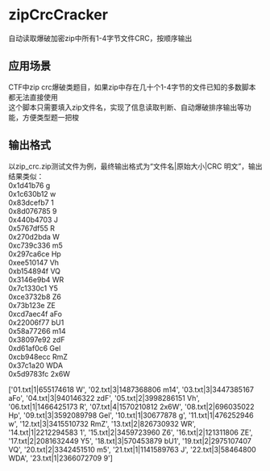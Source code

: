 # zipCrcCracker
自动读取爆破加密zip中所有1-4字节文件CRC，按顺序输出

## 应用场景
CTF中zip crc爆破类题目，如果zip中存在几十个1-4字节的文件已知的多数脚本都无法直接使用  
这个脚本只需要填入zip文件名，实现了信息读取判断、自动爆破排序输出等功能，方便类型题一把梭  

## 输出格式
以zip_crc.zip测试文件为例，最终输出格式为“文件名|原始大小|CRC  明文”，输出结果类似：  
0x1d41b76 g  
0x1c630b12 w  
0x83dcefb7 1  
0x8d076785 9  
0x440b4703 J  
0x5767df55 R  
0x270d2bda W  
0xc739c336 m5  
0x297ca6ce Hp  
0xee510147 Vh  
0xb154894f VQ  
0x3146e9b4 WR  
0x7c1330c1 Y5  
0xce3732b8 Z6  
0x73b123e ZE  
0xcd7aec4f aFo  
0x22006f77 bU1  
0x58a77266 m14  
0x38097e92 zdF  
0xd61af0c6 Gel  
0xcb948ecc RmZ  
0x37c1a20 WDA  
0x5d9783fc 2x6W  

['01.txt|1|655174618 W', '02.txt|3|1487368806 m14', '03.txt|3|3447385167 aFo', '04.txt|3|940146322 zdF', '05.txt|2|3998286151 Vh', '06.txt|1|1466425173 R', '07.txt|4|1570210812 2x6W', '08.txt|2|696035022 Hp', '09.txt|3|3592089798 Gel', '10.txt|1|30677878 g', '11.txt|1|476252946 w', '12.txt|3|3415510732 RmZ', '13.txt|2|826730932 WR', '14.txt|1|2212294583 1', '15.txt|2|3459723960 Z6', '16.txt|2|121311806 ZE', '17.txt|2|2081632449 Y5', '18.txt|3|570453879 bU1', '19.txt|2|2975107407 VQ', '20.txt|2|3342451510 m5', '21.txt|1|1141589763 J', '22.txt|3|58464800 WDA', '23.txt|1|2366072709 9']  

